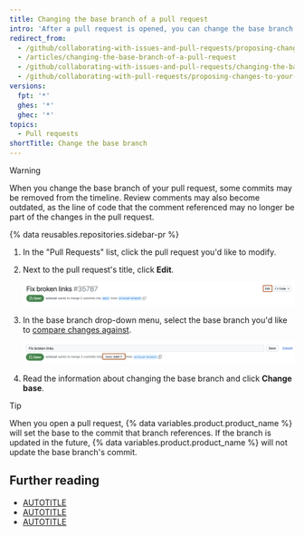 ```yaml
---
title: Changing the base branch of a pull request
intro: 'After a pull request is opened, you can change the base branch to compare the changes in the pull request against a different branch.'
redirect_from:
  - /github/collaborating-with-issues-and-pull-requests/proposing-changes-to-your-work-with-pull-requests/changing-the-base-branch-of-a-pull-request
  - /articles/changing-the-base-branch-of-a-pull-request
  - /github/collaborating-with-issues-and-pull-requests/changing-the-base-branch-of-a-pull-request
  - /github/collaborating-with-pull-requests/proposing-changes-to-your-work-with-pull-requests/changing-the-base-branch-of-a-pull-request
versions:
  fpt: '*'
  ghes: '*'
  ghec: '*'
topics:
  - Pull requests
shortTitle: Change the base branch
---
```


> [!WARNING]
> When you change the base branch of your pull request, some commits may be removed from the timeline. Review comments may also become outdated, as the line of code that the comment referenced may no longer be part of the changes in the pull request.

{% data reusables.repositories.sidebar-pr %}
1. In the "Pull Requests" list, click the pull request you'd like to modify.
1. Next to the pull request's title, click **Edit**.

   ![Screenshot of a pull request title. A button labeled "Edit" is outlined in dark orange.](/assets/images/help/pull_requests/pull-request-edit.png)

1. In the base branch drop-down menu, select the base branch you'd like to [compare changes against](/pull-requests/committing-changes-to-your-project/viewing-and-comparing-commits/comparing-commits#comparing-branches).

   ![Screenshot of a pull request title. The dropdown to change the base branch is outlined in dark orange.](/assets/images/help/pull_requests/pull-request-edit-base-branch.png)

1. Read the information about changing the base branch and click **Change base**.

> [!TIP]
> When you open a pull request, {% data variables.product.product_name %} will set the base to the commit that branch references. If the branch is updated in the future, {% data variables.product.product_name %} will not update the base branch's commit.

## Further reading

* [AUTOTITLE](/pull-requests/collaborating-with-pull-requests/proposing-changes-to-your-work-with-pull-requests/creating-a-pull-request)
* [AUTOTITLE](/pull-requests/collaborating-with-pull-requests/proposing-changes-to-your-work-with-pull-requests/about-pull-requests)
* [AUTOTITLE](/pull-requests/collaborating-with-pull-requests/reviewing-changes-in-pull-requests/reviewing-proposed-changes-in-a-pull-request)
